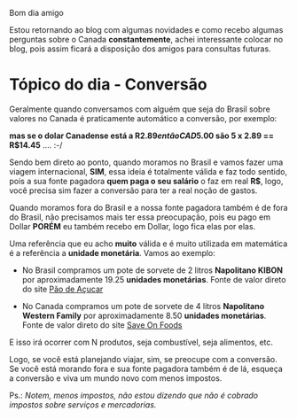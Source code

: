 Bom dia amigo

Estou retornando ao blog com algumas novidades e como recebo algumas perguntas sobre o Canada **constantemente**, achei interessante colocar no blog, pois assim ficará a disposição dos amigos para consultas futuras.

# Tópico do dia - Conversão

Geralmente quando conversamos com alguém que seja do Brasil sobre valores no Canada é praticamente automático a conversão, por exemplo:

**mas se o dolar Canadense está a R$2.89 então CAD$5.00 são 5 x 2.89 == R$14.45** .... :-/

Sendo bem direto ao ponto, quando moramos no Brasil e vamos fazer uma viagem internacional, **SIM**, essa ideia é totalmente válida e faz todo sentido, pois a sua fonte pagadora **quem paga o seu salário** o faz em real **R$**, logo, você precisa sim fazer a conversão para ter a real noção de gastos.

Quando moramos fora do Brasil e a nossa fonte pagadora também é de fora do Brasil, não precisamos mais ter essa preocupação, pois eu pago em Dollar **PORÉM** eu também recebo em Dollar, logo fica elas por elas.

Uma referência que eu acho **muito** válida e é muito utilizada em matemática é a referência a **unidade monetária**. Vamos ao exemplo:

- No Brasil compramos um pote de sorvete de 2 litros **Napolitano KIBON** por aproximadamente 19.25 **unidades monetárias**. Fonte de valor direto do site [Pão de Açucar](https://www.paodeacucar.com/produto/241169/sorvete-napolitano-especial-kibon-pote-2-litros)


- No Canada compramos um pote de sorvete de 4 litros **Napolitano Western Family** por aproximadamente 8.50 **unidades monetárias**. Fonte de valor direto do site [Save On Foods](https://shop.saveonfoods.com/store/17561199/?_ga=2.105542277.741186483.1528447601-1303796470.1528447601/#/product/sku/062639330378)


E isso irá ocorrer com N produtos, seja combustível, seja alimentos, etc.

Logo, se você está planejando viajar, sim, se preocupe com a conversão. Se você está morando fora e sua fonte pagadora também é de lá, esqueça a conversão e viva um mundo novo com menos impostos.

Ps.: *Notem, menos impostos, não estou dizendo que não é cobrado impostos sobre serviços e mercadorias.*




